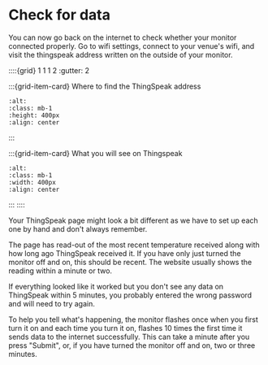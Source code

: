# Check for data

You can now go back on the internet to check whether your monitor connected properly.  Go to wifi settings, connect to your venue's wifi, and visit the thingspeak address written on the outside of your monitor.

::::{grid} 1 1 1 2 
:gutter: 2

:::{grid-item-card}  Where to find the ThingSpeak address
```{image} /images/monitoring/v3/thingspeak-url-label.jpg
:alt: 
:class: mb-1
:height: 400px
:align: center
```
:::

:::{grid-item-card} What you will see on Thingspeak

```{image} /images/monitoring/thingspeak-last-temp.png
:alt: 
:class: mb-1
:width: 400px
:align: center
```
:::
::::

Your ThingSpeak page might look a bit different as we have to set up each one by hand and don't always remember.

The page has read-out of the most recent temperature received along with how long ago ThingSpeak received it.  If you have only just turned the monitor off and on, this should be recent.  The website usually shows the reading within a minute or two.  


If everything looked like it worked but you don't see any data on ThingSpeak within 5 minutes, you probably entered the wrong password and will need to try again.  

To help you tell what's happening, the monitor flashes once when you first turn it on and each time you turn it on, flashes 10 times the first time it sends data to the internet successfully.  This can take a minute after you press "Submit", or, if you have turned the monitor off and on, two or three minutes.

<!-- TODO -->
<!-- The light on the monitor will also flash 10 times if it manages to get readings to the internet, but this can take up to minute -->
<!-- Seeking clarification of whether it happens only on submit pressing or on power cycle -->
